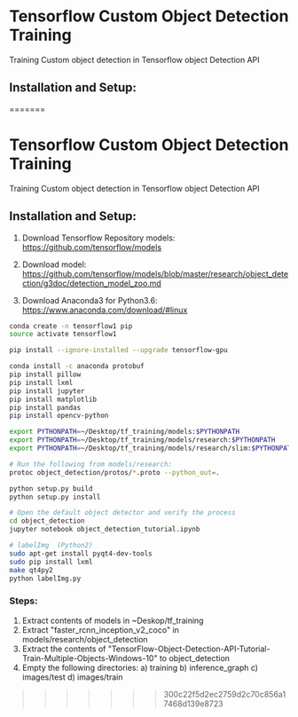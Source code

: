 # Tensorflow Custom Object Detection Training
Training Custom object detection in Tensorflow object Detection API


## Installation and Setup:

=======
# Tensorflow Custom Object Detection Training
Training Custom object detection in Tensorflow object Detection API


## Installation and Setup:
1. Download Tensorflow Repository models:
   https://github.com/tensorflow/models


2. Download model:
   https://github.com/tensorflow/models/blob/master/research/object_detection/g3doc/detection_model_zoo.md

3. Download Anaconda3 for Python3.6:
   https://www.anaconda.com/download/#linux


```bash
conda create -n tensorflow1 pip
source activate tensorflow1

pip install --ignore-installed --upgrade tensorflow-gpu

conda install -c anaconda protobuf
pip install pillow
pip install lxml
pip install jupyter
pip install matplotlib
pip install pandas
pip install opencv-python

export PYTHONPATH=~/Desktop/tf_training/models:$PYTHONPATH
export PYTHONPATH=~/Desktop/tf_training/models/research:$PYTHONPATH
export PYTHONPATH=~/Desktop/tf_training/models/research/slim:$PYTHONPATH

# Run the following from models/research:
protoc object_detection/protos/*.proto --python_out=.

python setup.py build
python setup.py install

# Open the default object detector and verify the process
cd object_detection
jupyter notebook object_detection_tutorial.ipynb

# labelImg  (Python2)
sudo apt-get install pyqt4-dev-tools
sudo pip install lxml
make qt4py2
python labelImg.py
```
### Steps:
1. Extract contents of models in ~Deskop/tf_training
2. Extract "faster_rcnn_inception_v2_coco" in models/research/object_detection
3. Extract the contents of "TensorFlow-Object-Detection-API-Tutorial-Train-Multiple-Objects-Windows-10" to object_detection
4. Empty the following directories:
   a) training
   b) inference_graph
   c) images/test
   d) images/train
>>>>>>> 300c22f5d2ec2759d2c70c856a17468d139e8723
